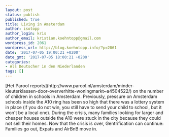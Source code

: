 ```yaml
---
layout: post
status: publish
published: true
title: Living in Amsterdam
author: isotopp
author_login: kris
author_email: kristian.koehntopp@gmail.com
wordpress_id: 2061
wordpress_url: http://blog.koehntopp.info/?p=2061
date: '2017-07-05 19:00:21 +0200'
date_gmt: '2017-07-05 18:00:21 +0200'
categories:
- Als Deutscher in den Niederlanden
tags: []
---
```

<p>[Het Parool reports](http://www.parool.nl/amsterdam/minder-kleuterklassen-door-oververhitte-woningmarkt~a4504522/) on the number of children in schools in Amsterdam. Previously, pressure on Amsterdam schools inside the A10 ring has been so high that there was a lottery system in place (if you do not win, you still have to send your child to school, but it won't be a local one). During the crisis, many families looking for larger and cheaper houses outside the A10 were stuck in the city because they could not sell their homes. Now that the crisis is over, Gentrification can continue: Families go out, Expats and AirBnB move in.</p>
